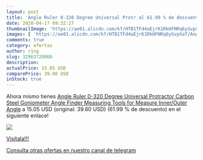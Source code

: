```yaml
---
layout: post
title: 'Angle Ruler 0-320 Degree Universal Protr al 61.99 % de descuento'
date: 2020-04-17 09:32:27
thumbnailImage: 'https://ae01.alicdn.com/kf/HTB1TFd4aEjrK1RkHFNRq6ySvpXaT/Angle-Ruler-0-320-Degree-Universal-Protractor-Carbon-Steel-Goniometer-Angle-Finder-Measuring-Tools-for-Measure.jpg_350x350._SL200_.jpg'
images: [ 'https://ae01.alicdn.com/kf/HTB1TFd4aEjrK1RkHFNRq6ySvpXaT/Angle-Ruler-0-320-Degree-Universal-Protractor-Carbon-Steel-Goniometer-Angle-Finder-Measuring-Tools-for-Measure.jpg_350x350._SL200_.jpg' ]
comments: true
category: ofertas
author: ring
slug: 32963729060
description:
actualPrice: 15.05 USD
comparePrice: 39.60 USD
inStock: true
---
```


Ahora mismo tienes [Angle Ruler 0-320 Degree Universal Protractor Carbon Steel Goniometer Angle Finder Measuring Tools for Measure Inner/Outer Angle](https://www.amazon.com/dp/32963729060/?tag=redken08-20) a 15.05 USD (original: 39.60 USD) (61.99 %  de descuento) en el siguiente enlace!

[![](https://ae01.alicdn.com/kf/HTB1TFd4aEjrK1RkHFNRq6ySvpXaT/Angle-Ruler-0-320-Degree-Universal-Protractor-Carbon-Steel-Goniometer-Angle-Finder-Measuring-Tools-for-Measure.jpg_350x350._SL200_.jpg)](https://www.amazon.com/dp/32963729060/?tag=redken08-20)

[Visítala!!!](https://www.amazon.com/dp/32963729060/?tag=redken08-20)

[Consulta otras ofertas en nuestro canal de telegram](https://t.me/s/ofertas25)
